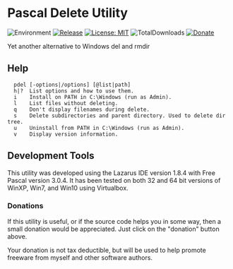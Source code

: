 # Pascal Delete Utility
![Environment](https://img.shields.io/badge/Windows-XP,%20Vista,%207,%208,%2010-brightgreen.svg)
[![Release](https://img.shields.io/github/release/jasc2v8/pDel.svg)](https://github.com/jasc2v8/pDel/releases)
[![License: MIT](https://img.shields.io/badge/license-MIT-yellow.svg)](https://opensource.org/licenses/MIT)
![TotalDownloads](https://img.shields.io/github/downloads/jasc2v8/pDel/total.svg)
[![Donate](https://img.shields.io/badge/Donate-PayPal-red.svg)](https://www.paypal.me/JimDreherHome)

Yet another alternative to Windows del and rmdir

## Help
	  pdel [-options|/options] [@list|path]
	  h|?  List options and how to use them.
	  i    Install on PATH in C:\Windows (run as Admin).
	  l    List files without deleting.
	  q    Don't display filenames during delete.
	  s    Delete subdirectories and parent directory. Used to delete dir tree.
	  u    Uninstall from PATH in C:\Windows (run as Admin).
	  v    Display version information.
	  
## Development Tools

This utility was developed using the Lazarus IDE version 1.8.4 with Free Pascal version 3.0.4.  It has been tested on both 32 and 64 bit versions of WinXP, Win7, and Win10 using Virtualbox.

### Donations

If this utility is useful, or if the source code helps you in some way, then a small donation would be appreciated.  Just click on the "donation" button above.

Your donation is not tax deductible, but will be used to help promote freeware from myself and other software authors.  

